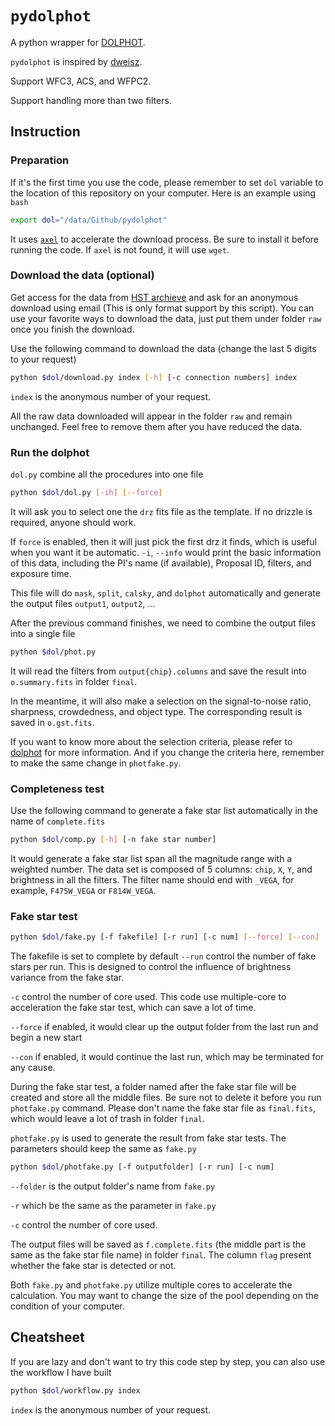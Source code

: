 # `pydolphot`
A python wrapper for [DOLPHOT](http://americano.dolphinsim.com/dolphot/).

`pydolphot` is inspired by [dweisz](https://github.com/dweisz/pydolphot).

Support WFC3, ACS, and WFPC2.

Support handling more than two filters.

## Instruction

### Preparation

If it's the first time you use the code, please remember to set `dol` variable to the location of this repository on your computer. Here is an example using `bash`
```bash
export dol="/data/Github/pydolphot"
```

It uses [`axel`](https://github.com/axel-download-accelerator/axel) to accelerate the download process. Be sure to install it before running the code. If `axel` is not found, it will use `wget`.

### Download the data (optional)

Get access for the data from [HST archieve](http://archive.stsci.edu/hst/search.php) and ask for an anonymous download using email (This is only format support by this script). You can use your favorite ways to download the data, just put them under folder `raw` once you finish the download.

Use the following command to download the data (change the last 5 digits to your request)
```bash
python $dol/download.py index [-h] [-c connection numbers] index
```
`index` is the anonymous number of your request. 

All the raw data downloaded will appear in the folder `raw` and remain unchanged. Feel free to remove them after you have reduced the data. 

### Run the dolphot
`dol.py` combine all the procedures into one file
```bash
python $dol/dol.py [-ih] [--force]
```
It will ask you to select one the `drz` fits file as the template. If no drizzle is required, anyone should work.

If `force` is enabled, then it will just pick the first drz it finds, which is useful when you want it be automatic.
`-i`, `--info` would print the basic information of this data, including the PI's name (if available), Proposal ID, filters, and exposure time.

This file will do `mask`, `split`, `calsky`, and `dolphot` automatically and generate the output files `output1`, `output2`, ... 

After the previous command finishes, we need to combine the output files into a single file
```bash
python $dol/phot.py
```
It will read the filters from `output{chip}.columns` and save the result into `o.summary.fits` in folder `final`.

In the meantime, it will also make a selection on the signal-to-noise ratio, sharpness, crowdedness, and object type. The corresponding result is saved in `o.gst.fits`.

If you want to know more about the selection criteria, please refer to [dolphot](https://github.com/dstndstn/dolphot) for more information. And if you change the criteria here, remember to make the same change in `photfake.py`.

### Completeness test
Use the following command to generate a fake star list automatically in the name of `complete.fits`

```bash
python $dol/comp.py [-h] [-n fake star number]
```

It would generate a fake star list span all the magnitude range with a weighted number. The data set is composed of 5 columns: `chip`, `X`, `Y`, and brightness in all the filters. The filter name should end with `_VEGA`, for example, `F475W_VEGA` or `F814W_VEGA`.

### Fake star test
```bash
python $dol/fake.py [-f fakefile] [-r run] [-c num] [--force] [--con]
```
The fakefile is set to complete by default
`--run` control the number of fake stars per run. This is designed to control the influence of brightness variance from the fake star.

`-c` control the number of core used. This code use multiple-core to acceleration the fake star test, which can save a lot of time.

`--force` if enabled, it would clear up the output folder from the last run and begin a new start

`--con` if enabled, it would continue the last run, which may be terminated for any cause.

During the fake star test, a folder named after the fake star file will be created and store all the middle files. Be sure not to delete it before you run `photfake.py` command. Please don't name the fake star file as `final.fits`, which would leave a lot of trash in folder `final`.

`photfake.py` is used to generate the result from fake star tests. The parameters should keep the same as `fake.py`
```bash
python $dol/photfake.py [-f outputfolder] [-r run] [-c num]
```
`--folder` is the output folder's name from `fake.py`

`-r` which be the same as the parameter in `fake.py`

`-c` control the number of core used.

The output files will be saved as `f.complete.fits` (the middle part is the same as the fake star file name) in folder `final`. The column `flag` present whether the fake star is detected or not.

Both `fake.py` and `photfake.py` utilize multiple cores to accelerate the calculation. You may want to change the size of the pool depending on the condition of your computer.

## Cheatsheet
If you are lazy and don't want to try this code step by step, you can also use the workflow I have built
```bash
python $dol/workflow.py index
```
`index` is the anonymous number of your request. 

